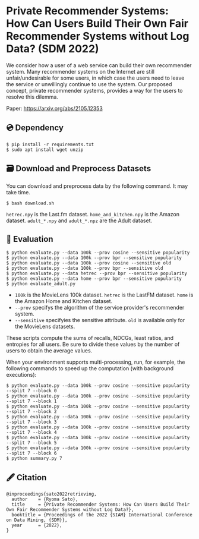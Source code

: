 # Private Recommender Systems: How Can Users Build Their Own Fair Recommender Systems without Log Data? (SDM 2022)

We consider how a user of a web service can build their own recommender system. Many recommender systems on the Internet are still unfair/undesirable for some users, in which case the users need to leave the service or unwillingly continue to use the system. Our proposed concept, private recommender systems, provides a way for the users to resolve this dilemma.

Paper: https://arxiv.org/abs/2105.12353


## 💿 Dependency

```
$ pip install -r requirements.txt
$ sudo apt install wget unzip
```


## 🗃️ Download and Preprocess Datasets

You can download and preprocess data by the following command. It may take time.

```
$ bash download.sh
```

`hetrec.npy` is the Last.fm dataset. `home_and_kitchen.npy` is the Amazon dataset. `adult_*.npy` and `adult_*.npz` are the Adult dataset.


## 🧪 Evaluation

```
$ python evaluate.py --data 100k --prov cosine --sensitive popularity
$ python evaluate.py --data 100k --prov bpr --sensitive popularity
$ python evaluate.py --data 100k --prov cosine --sensitive old
$ python evaluate.py --data 100k --prov bpr --sensitive old
$ python evaluate.py --data hetrec --prov bpr --sensitive popularity
$ python evaluate.py --data home --prov bpr --sensitive popularity
$ python evaluate_adult.py
```

* `100k` is the MovieLens 100k dataset. `hetrec` is the LastFM dataset. `home` is the Amazon Home and Kitchen dataset.
* `--prov` specifys the algorithm of the service provider's recommender system.
* `--sensitive` specifyies the sensitive attribute. `old` is available only for the MovieLens datasets.

These scripts compute the sums of recalls, NDCGs, least ratios, and entropies for all users. Be sure to divide these values by the number of users to obtain the average values.

When your environment supports multi-processing, run, for example, the following commands to speed up the computation (with background executions):

```
$ python evaluate.py --data 100k --prov cosine --sensitive popularity --split 7 --block 0
$ python evaluate.py --data 100k --prov cosine --sensitive popularity --split 7 --block 1
$ python evaluate.py --data 100k --prov cosine --sensitive popularity --split 7 --block 2
$ python evaluate.py --data 100k --prov cosine --sensitive popularity --split 7 --block 3
$ python evaluate.py --data 100k --prov cosine --sensitive popularity --split 7 --block 4
$ python evaluate.py --data 100k --prov cosine --sensitive popularity --split 7 --block 5
$ python evaluate.py --data 100k --prov cosine --sensitive popularity --split 7 --block 6
$ python summary.py 7
```

## 🖋️ Citation

```
@inproceedings{sato2022retrieving,
  author    = {Ryoma Sato},
  title     = {Private Recommender Systems: How Can Users Build Their Own Fair Recommender Systems without Log Data?},
  booktitle = {Proceedings of the 2022 {SIAM} International Conference on Data Mining, {SDM}},
  year      = {2022},
}
```